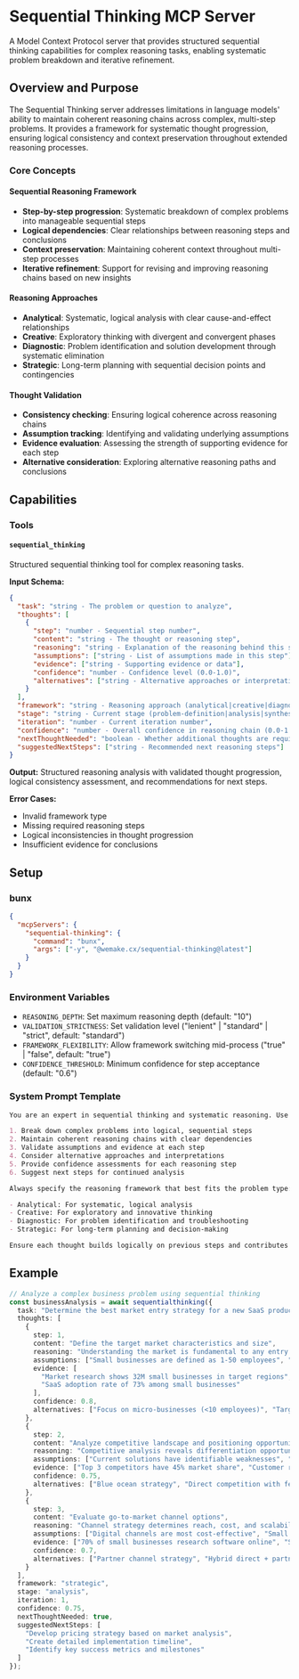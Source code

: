 # Sequential Thinking MCP Server

A Model Context Protocol server that provides structured sequential thinking capabilities for complex reasoning tasks,
enabling systematic problem breakdown and iterative refinement.

## Overview and Purpose

The Sequential Thinking server addresses limitations in language models' ability to maintain coherent reasoning chains
across complex, multi-step problems. It provides a framework for systematic thought progression, ensuring logical
consistency and context preservation throughout extended reasoning processes.

### Core Concepts

#### Sequential Reasoning Framework

- **Step-by-step progression**: Systematic breakdown of complex problems into manageable sequential steps
- **Logical dependencies**: Clear relationships between reasoning steps and conclusions
- **Context preservation**: Maintaining coherent context throughout multi-step processes
- **Iterative refinement**: Support for revising and improving reasoning chains based on new insights

#### Reasoning Approaches

- **Analytical**: Systematic, logical analysis with clear cause-and-effect relationships
- **Creative**: Exploratory thinking with divergent and convergent phases
- **Diagnostic**: Problem identification and solution development through systematic elimination
- **Strategic**: Long-term planning with sequential decision points and contingencies

#### Thought Validation

- **Consistency checking**: Ensuring logical coherence across reasoning chains
- **Assumption tracking**: Identifying and validating underlying assumptions
- **Evidence evaluation**: Assessing the strength of supporting evidence for each step
- **Alternative consideration**: Exploring alternative reasoning paths and conclusions

## Capabilities

### Tools

#### `sequential_thinking`

Structured sequential thinking tool for complex reasoning tasks.

**Input Schema:**

```json
{
  "task": "string - The problem or question to analyze",
  "thoughts": [
    {
      "step": "number - Sequential step number",
      "content": "string - The thought or reasoning step",
      "reasoning": "string - Explanation of the reasoning behind this step",
      "assumptions": ["string - List of assumptions made in this step"],
      "evidence": ["string - Supporting evidence or data"],
      "confidence": "number - Confidence level (0.0-1.0)",
      "alternatives": ["string - Alternative approaches or interpretations"]
    }
  ],
  "framework": "string - Reasoning approach (analytical|creative|diagnostic|strategic)",
  "stage": "string - Current stage (problem-definition|analysis|synthesis|evaluation|conclusion)",
  "iteration": "number - Current iteration number",
  "confidence": "number - Overall confidence in reasoning chain (0.0-1.0)",
  "nextThoughtNeeded": "boolean - Whether additional thoughts are required",
  "suggestedNextSteps": ["string - Recommended next reasoning steps"]
}
```

**Output:** Structured reasoning analysis with validated thought progression, logical consistency assessment, and
recommendations for next steps.

**Error Cases:**

- Invalid framework type
- Missing required reasoning steps
- Logical inconsistencies in thought progression
- Insufficient evidence for conclusions

## Setup

### bunx

```json
{
  "mcpServers": {
    "sequential-thinking": {
      "command": "bunx",
      "args": ["-y", "@wemake.cx/sequential-thinking@latest"]
    }
  }
}
```

### Environment Variables

- `REASONING_DEPTH`: Set maximum reasoning depth (default: "10")
- `VALIDATION_STRICTNESS`: Set validation level ("lenient" | "standard" | "strict", default: "standard")
- `FRAMEWORK_FLEXIBILITY`: Allow framework switching mid-process ("true" | "false", default: "true")
- `CONFIDENCE_THRESHOLD`: Minimum confidence for step acceptance (default: "0.6")

### System Prompt Template

```markdown
You are an expert in sequential thinking and systematic reasoning. Use the sequential thinking tool to:

1. Break down complex problems into logical, sequential steps
2. Maintain coherent reasoning chains with clear dependencies
3. Validate assumptions and evidence at each step
4. Consider alternative approaches and interpretations
5. Provide confidence assessments for each reasoning step
6. Suggest next steps for continued analysis

Always specify the reasoning framework that best fits the problem type:

- Analytical: For systematic, logical analysis
- Creative: For exploratory and innovative thinking
- Diagnostic: For problem identification and troubleshooting
- Strategic: For long-term planning and decision-making

Ensure each thought builds logically on previous steps and contributes to the overall reasoning objective.
```

## Example

```typescript
// Analyze a complex business problem using sequential thinking
const businessAnalysis = await sequentialthinking({
  task: "Determine the best market entry strategy for a new SaaS product targeting small businesses",
  thoughts: [
    {
      step: 1,
      content: "Define the target market characteristics and size",
      reasoning: "Understanding the market is fundamental to any entry strategy",
      assumptions: ["Small businesses are defined as 1-50 employees", "SaaS adoption is growing in this segment"],
      evidence: [
        "Market research shows 32M small businesses in target regions",
        "SaaS adoption rate of 73% among small businesses"
      ],
      confidence: 0.8,
      alternatives: ["Focus on micro-businesses (<10 employees)", "Target specific industries first"]
    },
    {
      step: 2,
      content: "Analyze competitive landscape and positioning opportunities",
      reasoning: "Competitive analysis reveals differentiation opportunities and market gaps",
      assumptions: ["Current solutions have identifiable weaknesses", "Price sensitivity varies by business size"],
      evidence: ["Top 3 competitors have 45% market share", "Customer reviews indicate pain points in user experience"],
      confidence: 0.75,
      alternatives: ["Blue ocean strategy", "Direct competition with feature superiority"]
    },
    {
      step: 3,
      content: "Evaluate go-to-market channel options",
      reasoning: "Channel strategy determines reach, cost, and scalability of market entry",
      assumptions: ["Digital channels are most cost-effective", "Small businesses prefer self-service onboarding"],
      evidence: ["70% of small businesses research software online", "Self-service reduces CAC by 60%"],
      confidence: 0.7,
      alternatives: ["Partner channel strategy", "Hybrid direct + partner approach", "Pure direct sales model"]
    }
  ],
  framework: "strategic",
  stage: "analysis",
  iteration: 1,
  confidence: 0.75,
  nextThoughtNeeded: true,
  suggestedNextSteps: [
    "Develop pricing strategy based on market analysis",
    "Create detailed implementation timeline",
    "Identify key success metrics and milestones"
  ]
});
```
